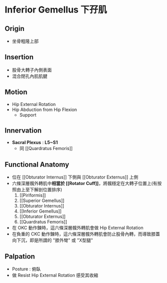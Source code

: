 # Inferior Gemellus 下孖肌
## Origin
* 坐骨粗隆上部  

## Insertion
* 股骨大轉子內側表面
* 混合閉孔內肌肌腱  

## Motion
* Hip External Rotation
* Hip Abduction from Hip Flexion
	* Support  

## Innervation
* **Sacral Plexus** : **L5~S1**
	* 同 [[Quardratus Femoris]]  

## Functional Anatomy
* 位在 [[Obturator Internus]] 下側與 [[Obturator Externus]] 上側
* 六條深層髖外轉肌中**相當於 [[Rotator Cuff]]**，將髖穩定在大轉子位置上(有按照由上至下解剖位置排序)
	1. [[Piriformis]]
	2. [[Superior Gemellus]]
	3. [[Obturator Internus]]
	4. [[Inferior Gemellus]]
	5. [[Obturator Externus]]
	6. [[Quardratus Femoris]]
* 在 OKC 動作鍊時，這六條深層髖外轉肌會做 Hip External Rotation
* 在負重的 CKC 動作鍊時，這六條深層髖外轉肌會防止股骨內轉，而導致膝蓋向下沉，即是所謂的 "膝外彎" 或 "X型腿"  

## Palpation
* Posture : 俯臥
* 做 Resist Hip External Rotation 感受其收縮